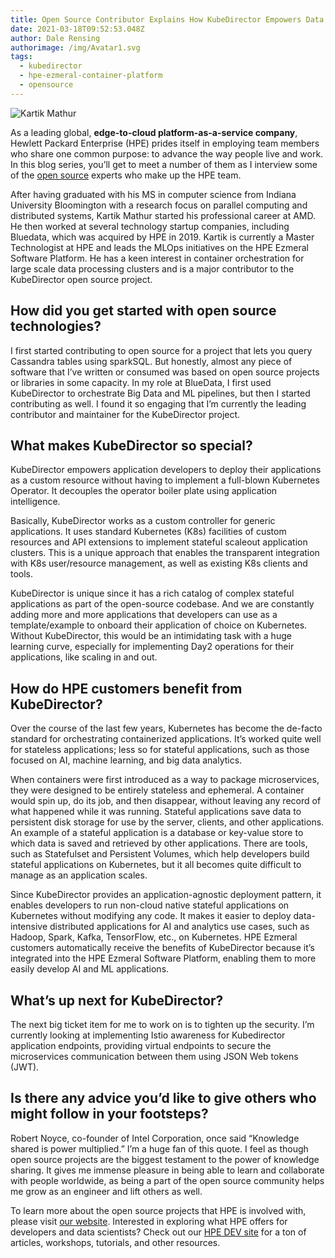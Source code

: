 ```yaml
---
title: Open Source Contributor Explains How KubeDirector Empowers Data Intensive Apps
date: 2021-03-18T09:52:53.048Z
author: Dale Rensing
authorimage: /img/Avatar1.svg
tags:
  - kubedirector
  - hpe-ezmeral-container-platform
  - opensource
---
```

![Kartik Mathur](https://hpe-developer-portal.s3.amazonaws.com/uploads/media/2021/3/kartik-blog-small-1616160879068.jpg)

As a leading global, **edge-to-cloud platform-as-a-service company**, Hewlett Packard Enterprise (HPE) prides itself in employing team members who share one common purpose: to advance the way people live and work. In this blog series, you’ll get to meet a number of them as I interview some of the [open source](https://www.hpe.com/us/en/open-source.html) experts who make up the HPE team.
 

After having graduated with his MS in computer science from Indiana University Bloomington with a research focus on parallel computing and distributed systems, Kartik Mathur started his professional career at AMD. He then worked at several technology startup companies, including Bluedata, which was acquired by HPE in 2019. Kartik is currently a Master Technologist at HPE and leads the MLOps initiatives on the HPE Ezmeral Software Platform. He has a keen interest in container orchestration for large scale data processing clusters and is a major contributor to the KubeDirector open source project.
  

## How did you get started with open source technologies?


I first started contributing to open source for a project that lets you query Cassandra tables using sparkSQL. But honestly, almost any piece of software that I’ve written or consumed was based on open source projects or libraries in some capacity. In my role at BlueData, I first used KubeDirector to orchestrate Big Data and ML pipelines, but then I started contributing as well. I found it so engaging that I’m currently the leading contributor and maintainer for the KubeDirector project.



## What makes KubeDirector so special?


KubeDirector empowers application developers to deploy their applications as a custom resource without having to implement a full-blown Kubernetes Operator. It decouples the operator boiler plate using application intelligence.
 
Basically, KubeDirector works as a custom controller for generic applications. It uses standard Kubernetes (K8s) facilities of custom resources and API extensions to implement stateful scaleout application clusters. This is a unique approach that enables the transparent integration with K8s user/resource management, as well as existing K8s clients and tools. 
 
KubeDirector is unique since it has a rich catalog of complex stateful applications as part of the open-source codebase. And we are constantly adding more and more applications that developers can use as a template/example to onboard their application of choice on Kubernetes. Without KubeDirector, this would be an intimidating task with a huge learning curve, especially for implementing Day2 operations for their applications, like scaling in and out. 

## How do HPE customers benefit from KubeDirector?



Over the course of the last few years, Kubernetes has become the de-facto standard for orchestrating containerized applications. It’s worked quite well for stateless applications; less so for stateful applications, such as those focused on AI, machine learning, and big data analytics. 



When containers were first introduced as a way to package microservices, they were designed to be entirely stateless and ephemeral. A container would spin up, do its job, and then disappear, without leaving any record of what happened while it was running. Stateful applications save data to persistent disk storage for use by the server, clients, and other applications. An example of a stateful application is a database or key-value store to which data is saved and retrieved by other applications. There are tools, such as Statefulset and Persistent Volumes, which help developers build stateful applications on Kubernetes, but it all becomes quite difficult to manage as an application scales.



Since KubeDirector provides an application-agnostic deployment pattern, it enables developers to run non-cloud native stateful applications on Kubernetes without modifying any code. It makes it easier to deploy data-intensive distributed applications for AI and analytics use cases, such as Hadoop, Spark, Kafka, TensorFlow, etc., on Kubernetes. HPE Ezmeral customers automatically receive the benefits of KubeDirector because it’s integrated into the HPE Ezmeral Software Platform, enabling them to more easily develop AI and ML applications.



## What’s up next for KubeDirector? 



The next big ticket item for me to work on is to tighten up the security. I’m currently looking at implementing Istio awareness for Kubedirector application endpoints, providing virtual endpoints to secure the microservices communication between them using JSON Web tokens (JWT).



## Is there any advice you’d like to give others who might follow in your footsteps? 



Robert Noyce, co-founder of Intel Corporation, once said “Knowledge shared is power multiplied.” I’m a huge fan of this quote. I feel as though open source projects are the biggest testament to the power of knowledge sharing. It gives me immense pleasure in being able to learn and collaborate with people worldwide, as being a part of the open source community helps me grow as an engineer and lift others as well.
 
To learn more about the open source projects that HPE is involved with, please visit [our website](https://www.hpe.com/us/en/open-source.html). Interested in exploring what HPE offers for developers and data scientists? Check out our [HPE DEV site](https://developer.hpe.com/) for a ton of articles, workshops, tutorials, and other resources.
